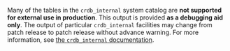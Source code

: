 Many of the tables in the `crdb_internal` system catalog are **not supported for external use in production**.  This output is provided **as a debugging aid only**. The output of particular `crdb_internal` facilities may change from patch release to patch release without advance warning. For more information, see [the `crdb_internal` documentation](crdb-internal.html).
